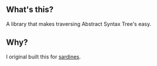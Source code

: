 What's this?
------------

A library that makes traversing Abstract Syntax Tree's easy.

Why?
----

I original built this for [sardines](https://github.com/spiceapps/sardines).

